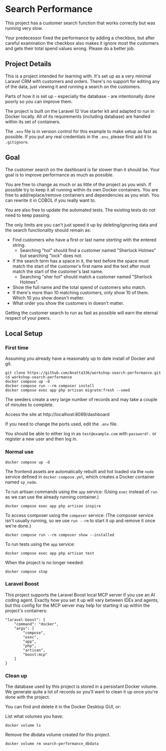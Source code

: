 # Search Performance
This project has a customer search function that works correctly but was running very slow.

Your predecessor fixed the performance by adding a checkbox, but after careful examination the checkbox also makes it ignore most the customers and gets their total spend values wrong. Please do a better job.

## Project Details
This is a project intended for learning with. It's set up as a very minimal Laravel CRM with customers and orders. There's no support for editing any of the data, just viewing it and running a search on the customers.

Parts of how it is set up - especially the database - are intentionally done poorly so you can improve them.

The project is built on the Laravel 12 Vue starter kit and adapted to run in Docker locally. All of its requirements (including database) are handled within its set of containers.

The `.env` file is in version control for this example to make setup as fast as possible. If you put any real credentials in the `.env`, please first add it to `.gitignore`.

## Goal
The customer search on the dashboard is far slower than it should be. Your goal is to improve performance as much as possible.

You are free to change as much or as little of the project as you wish. If possible try to keep it all running within its own Docker containers. You are free to add/replace/remove containers and dependencies as you wish. You can rewrite it in COBOL if you really want to.

You are also free to update the automated tests. The existing tests do not need to keep passing.

The only limits are you can't just speed it up by deleting/ignoring data and the search functionality should remain as:
- Find customers who have a first or last name *starting* with the entered string.
    - Searching "hol" should find a customer named "Sherlock Holmes" but searching "lock" does not.
- If the search term has a space in it, the text before the space must match the start of the customer's first name and the text after must match the start of the customer's last name.
    - Searching "sher hol" should match a customer named "Sherlock Holmes".
- Show the full name and the total spend of customers who match.
- If there's more than 10 matching customers, only show 10 of them. Which 10 you show doesn't matter.
- What order you show the customers in doesn't matter.

Getting the customer search to run as fast as possible will earn the eternal respect of your peers.

## Local Setup

### First time
Assuming you already have a reasonably up to date install of Docker and git.

```
git clone https://github.com/Anatta336/workshop-search-performance.git
cd workshop-search-performance
docker compose up -d
docker compose run --rm composer install
docker compose exec app php artisan migrate:fresh --seed
```
The seeders create a very large number of records and may take a couple of minutes to complete.

Access the site at http://localhost:8089/dashboard

If you need to change the ports used, edit the `.env` file.

You should be able to either log in as `test@example.com` with `password!.` or register a new user and then log in.

### Normal use
```
docker compose up -d
```

The frontend assets are automatically rebuilt and hot loaded via the `node` service defined in `docker-compose.yml`, which creates a Docker container named `sp_node`.

To run artisan commands using the `app` service:
(Using `exec` instead of `run` as we can use the already running container.)
```
docker compose exec app php artisan inspire
```

To access composer using the `composer` service:
(The composer service isn't usually running, so we use `run --rm` to start it up and remove it once we're done.)
```
docker compose run --rm composer show --installed
```

To run tests using the `app` service:
```
docker compose exec app php artisan test
```

When the project is no longer needed:
```
docker compose stop
```

### Laravel Boost
This project supports the Laravel Boost local MCP server if you use an AI coding agent. Exactly how you set it up will vary between IDEs and agents, but this config for the MCP server may help for starting it up within the project's containers:
```
"laravel-boost": {
    "command": "docker",
    "args": [
        "compose",
        "exec",
        "app",
        "php",
        "artisan",
        "boost:mcp"
    ]
}
```

### Clean up
The database used by this project is stored in a persistant Docker volume. We generate quite a lot of records so you'll want to clean it up once you're done with the project.

You can find and delete it in the Docker Desktop GUI, or:

List what volumes you have:
```
docker volume ls
```

Remove the dbdata volume created for this project.
```
docker volume rm search-performance_dbdata
```
